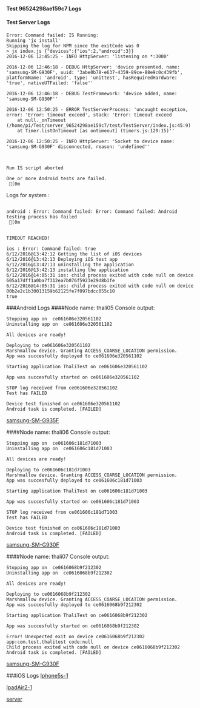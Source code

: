 #### Test 96524298ae159c7 Logs

#### Test Server Logs
```
Error: Command failed: IS Running:
Running 'jx install'
Skipping the log for NPM since the exitCode was 0
> jx index.js {"devices":{"ios":2,"android":3}}
2016-12-06 12:45:25 - INFO HttpServer: 'listening on *:3000'

2016-12-06 12:46:18 - DEBUG HttpServer: 'device presented, name: 'samsung-SM-G930F', uuid: '3abe0b78-e637-4359-89ce-88e9c0c439fb', platformName: 'android', type: 'unittest', hasRequiredHardware: 'true', nativeUTFailed: 'false''

2016-12-06 12:46:18 - DEBUG TestFramework: 'device added, name: 'samsung-SM-G930F''

2016-12-06 12:50:25 - ERROR TestServerProcess: 'uncaught exception, error: 'Error: timeout exceed', stack: 'Error: timeout exceed
    at null._onTimeout (/home/pi/Test/server_96524298ae159c7/test/TestServer/index.js:45:9)
    at Timer.listOnTimeout [as ontimeout] (timers.js:120:15)''

2016-12-06 12:50:25 - INFO HttpServer: 'Socket to device name: 'samsung-SM-G930F' disconnected, reason: 'undefined''


 
Run IS script aborted
 
One or more Android tests are failed.
 [0m

```


Logs for system : 
```

android : Error: Command failed: Error: Command failed: Android testing process has failed
 [0m


TIMEOUT REACHED!

ios : Error: Command failed: true
6/12/2016@13:42:12 Getting the list of iOS devices 
6/12/2016@13:42:13 Deploying iOS test app 
6/12/2016@13:42:13 uninstalling the application 
6/12/2016@13:42:13 installing the application 
6/12/2016@14:05:31 ios: child process exited with code null on device 605a17dff1a0ba7f312ea7b076f5923e29d8b1fe 
6/12/2016@14:05:31 ios: child process exited with code null on device 00b2e2c1b30013159b62125fe7f097bdcc055c10 
true

```
###Android Logs
####Node name: thali05
Console output:
```
Stopping app on  ce061606e320561102
Uninstalling app on  ce061606e320561102

All devices are ready!

Deploying to ce061606e320561102
Marshmallow device. Granting ACCESS_COARSE_LOCATION permission.
App was succesfully deployed to ce061606e320561102

Starting application ThaliTest on ce061606e320561102

App was succesfully started on ce061606e320561102

STOP log received from ce061606e320561102
Test has FAILED

Device test finished on ce061606e320561102 
Android task is completed. [FAILED]
```
[samsung-SM-G935F](https://github.com/ThaliTester/TestResults/blob/96524298ae159c7_change_devices_tests_network_type_from_Wi-Fi_to_Native_larryonoff/thali05_samsung-SM-G935F.md)

####Node name: thali06
Console output:
```
Stopping app on  ce061606c181d71003
Uninstalling app on  ce061606c181d71003

All devices are ready!

Deploying to ce061606c181d71003
Marshmallow device. Granting ACCESS_COARSE_LOCATION permission.
App was succesfully deployed to ce061606c181d71003

Starting application ThaliTest on ce061606c181d71003

App was succesfully started on ce061606c181d71003

STOP log received from ce061606c181d71003
Test has FAILED

Device test finished on ce061606c181d71003 
Android task is completed. [FAILED]
```
[samsung-SM-G930F](https://github.com/ThaliTester/TestResults/blob/96524298ae159c7_change_devices_tests_network_type_from_Wi-Fi_to_Native_larryonoff/thali06_samsung-SM-G930F.md)

####Node name: thali07
Console output:
```
Stopping app on  ce0616068b9f212302
Uninstalling app on  ce0616068b9f212302

All devices are ready!

Deploying to ce0616068b9f212302
Marshmallow device. Granting ACCESS_COARSE_LOCATION permission.
App was succesfully deployed to ce0616068b9f212302

Starting application ThaliTest on ce0616068b9f212302

App was succesfully started on ce0616068b9f212302

Error! Unexpected exit on device ce0616068b9f212302 app:com.test.thalitest code:null 
Child process exited with code null on device ce0616068b9f212302
Android task is completed. [FAILED]
```
[samsung-SM-G930F](https://github.com/ThaliTester/TestResults/blob/96524298ae159c7_change_devices_tests_network_type_from_Wi-Fi_to_Native_larryonoff/thali07_samsung-SM-G930F.md)


###iOS Logs
[Iphone5s-1](https://github.com/ThaliTester/TestResults/blob/96524298ae159c7_change_devices_tests_network_type_from_Wi-Fi_to_Native_larryonoff/iOS_Iphone5s-1.md)

[IpadAir2-1](https://github.com/ThaliTester/TestResults/blob/96524298ae159c7_change_devices_tests_network_type_from_Wi-Fi_to_Native_larryonoff/iOS_IpadAir2-1.md)

[server](https://github.com/ThaliTester/TestResults/blob/96524298ae159c7_change_devices_tests_network_type_from_Wi-Fi_to_Native_larryonoff/iOS_server.md)




